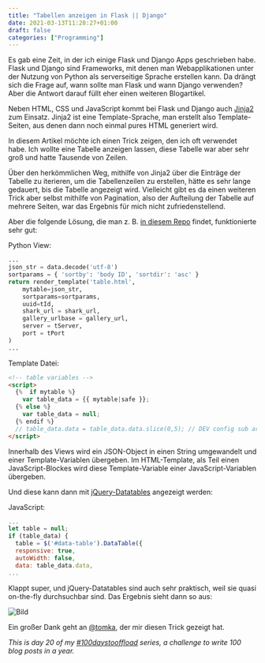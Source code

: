```yaml
---
title: "Tabellen anzeigen in Flask || Django"
date: 2021-03-13T11:28:27+01:00
draft: false
categories: ["Programming"]
---
```

Es gab eine Zeit, in der ich einige Flask und Django Apps geschrieben habe. Flask und Django sind Frameworks, mit denen man Webapplikationen unter der Nutzung von Python als serverseitige Sprache erstellen kann.
Da drängt sich die Frage auf, wann sollte man Flask und wann Django verwenden? Aber die Antwort darauf füllt eher einen weiteren Blogartikel.

Neben HTML, CSS und JavaScript kommt bei Flask und Django auch [Jinja2](https://jinja.palletsprojects.com/en/2.11.x/) zum Einsatz. Jinja2 ist eine Template-Sprache, man erstellt also Template-Seiten, aus denen dann noch einmal pures HTML generiert wird.

In diesem Artikel möchte ich einen Trick zeigen, den ich oft verwendet habe. Ich wollte eine Tabelle anzeigen lassen, diese Tabelle war aber sehr groß und hatte Tausende von Zeilen.

Über den herkömmlichen Weg, mithilfe von Jinja2 über die Einträge der Tabelle zu iterieren, um die Tabellenzeilen zu erstellen, hätte es sehr lange gedauert, bis die Tabelle angezeigt wird. Vielleicht gibt es da einen weiteren Trick aber selbst mithilfe von Pagination, also der Aufteilung der Tabelle auf mehrere Seiten, war das Ergebnis für mich nicht zufriedenstellend.

Aber die folgende Lösung, die man z. B. [in diesem Repo](https://github.com/janelia-flyem/body-data) findet, funktionierte sehr gut:

Python View:
```python
...
json_str = data.decode('utf-8')
sortparams = { 'sortby': 'body ID', 'sortdir': 'asc' }
return render_template('table.html',
    mytable=json_str,
    sortparams=sortparams,
    uuid=tId,
    shark_url = shark_url,
    gallery_urlbase = gallery_url,
    server = tServer,
    port = tPort
)
...
```


Template Datei:
```html
<!-- table variables -->
<script>
  {%  if mytable %}
    var table_data = {{ mytable|safe }};
  {% else %}
    var table_data = null;
  {% endif %}
  // table_data.data = table_data.data.slice(0,5); // DEV config sub array
</script>
```

Innerhalb des Views wird ein JSON-Object in einen String umgewandelt und einer Template-Variablen übergeben. Im HTML-Template, als Teil einen JavaScript-Blockes wird diese Template-Variable einer JavaScript-Variablen übergeben.

Und diese kann dann mit [jQuery-Datatables](https://datatables.net/) angezeigt werden:

JavaScript:
```javascript
...
let table = null;
if (table_data) {
  table = $('#data-table').DataTable({
  responsive: true,
  autoWidth: false,
  data: table_data.data,
...
```
Klappt super, und jQuery-Datatables sind auch sehr praktisch, weil sie quasi on-the-fly durchsuchbar sind. Das Ergebnis sieht dann so aus:

![Bild](https://ntj.github.io/flask-talk/img/flask/body-table-blur.png)


Ein großer Dank geht an [@tomka](https://github.com/tomka), der mir
diesen Trick gezeigt hat.

_This is day 20 of my [#100daystooffload](https://100daystooffload.com/) series, a challenge to write 100 blog posts in a year._